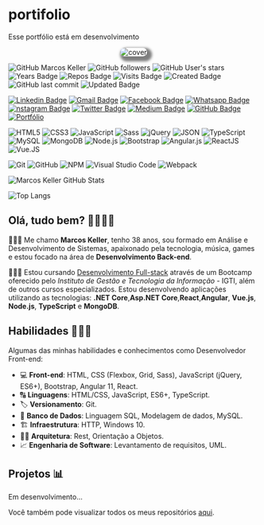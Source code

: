 # portifolio
Esse portfólio está em desenvolvimento

<!-- Cover -->
<p align="center">
	<img 
		alt="cover" 
		loading="lazy"
		src="./assets/cover.gif" 
		style="border-radius: 15px; box-shadow: 5px 5px 5px 5px rgba(0,0,0,.5);" 
		title="Marcos Keller" 
	>
</p>

<!-- Info repo -->
<p align="left">
	<img alt="GitHub Marcos Keller" src="https://img.shields.io/badge/GitHub-MarcosKeller-6ad600?style=plastic&color=6ad600" title="GitHub Marcos Keller" />
	<img alt="GitHub followers" src="https://img.shields.io/github/followers/JefersonLucas?style=plastic&color=6ad600" title="GitHub followers" />
	<img alt="GitHub User's stars" src="https://img.shields.io/github/stars/JefersonLucas?style=plastic&color=6ad600" title="GitHub User's stars" />
	<img alt="Years Badge" src="https://badges.pufler.dev/years/JefersonLucas?style=plastic&color=6ad600" title="Years Badge" />
	<img alt="Repos Badge" src="https://badges.pufler.dev/repos/JefersonLucas?style=plastic&color=6ad600" title="Repos Badge" />
	<img alt="Visits Badge" src="https://badges.pufler.dev/visits/JefersonLucas/JefersonLucas?style=plastic&color=6ad600" title="Visits Badge" />
	<img alt="Created Badge" src="https://badges.pufler.dev/created/JefersonLucas/JefersonLucas?style=plastic&color=6ad600" title="Created Badge" />
	<img alt="GitHub last commit" src="https://img.shields.io/github/last-commit/JefersonLucas/JefersonLucas?style=plastic&color=6ad600" title="GitHub last commit" />
	<img alt="Updated Badge" src="https://badges.pufler.dev/updated/JefersonLucas/JefersonLucas?style=plastic&color=6ad600" title="Updated Badge" />
</p>

<!-- Social Networks -->
<p align="left">
	<a href="https://www.linkedin.com/in/marcos-keller-0b2a8024/" target="_black"><img alt="Linkedin Badge" src="https://img.shields.io/badge/-Marcos%20Keller-blue?&style=plastic&logo=Linkedin&logoColor=white" title="Linkedin Badge" /></a>
	<a href="mailto:marcoskeller@hotmail.com" target="_black"><img alt="Gmail Badge" src="https://img.shields.io/badge/-Marcos.keller-c14438?&style=plastic&logo=Gmail&logoColor=white" title="Gmail Badge" /></a>
	<a href="https://www.facebook.com/marcos.fonseca.5832" target="_black"><img alt="Facebook Badge" src="https://img.shields.io/badge/-Marcos%20Keller-blue?&style=plastic&logo=Facebook&logoColor=white&link=https://www.facebook.com/profile.php?id=100004317732004" title="Facebook Badge" /></a>
	<a href="https://api.whatsapp.com/send?phone=+5531991318017&text=Ol%C3%A1,+tudo+bem?&source=&data=&app_absent=" target="_black"><img alt="Whatsapp Badge" src="https://img.shields.io/badge/-Marcos%20Keller-blue?-4fc65a?&style=plastic&logo=Whatsapp&logoColor=white" title="Whatsapp Badge" /></a>
	<a href="https://www.linkedin.com/in/marcos-keller-0b2a8024/" target="_black"><img alt="nstagram Badge" src="https://img.shields.io/badge/-Marcos.keller-ec544c?&style=plastic&logo=Instagram&logoColor=white" title="Instagram Badge" /></a>
	<a href="https://twitter.com/keller_2014" target="_black"><img alt="Twitter Badge" src="https://img.shields.io/badge/-MarcosKeller-fff?fff&style=plastic&logo=twitter" title="Twitter Badge" /></a>
	<a href="https://www.linkedin.com/in/marcos-keller-0b2a8024/" target="_black"><img alt="Medium Badge" src="https://img.shields.io/badge/-@Marcos.Keller-fff?fff&style=plastic&logo=medium&logoColor=black" title="Medium Badge" /></a>
	<a href="https://github.com/marcoskeller" target="_black"><img alt="GitHub Badge" src="https://img.shields.io/badge/-MarcosKeller-fff?fff&style=plastic&logo=github&logoColor=black" title="GitHub Badge" /></a>
	<a href="https://github.com/marcoskeller/portifolio" target="_black"><img alt="Portfólio" src="https://img.shields.io/badge/MarcosKeller-Portf%C3%B3lio-success?style=plastic&color=6ad600" title="Portfólio" /></a>
</p>

<!-- Languages, libs and frameworks -->
<p align="left">
	<img alt="HTML5" src="https://img.shields.io/badge/-HTML-fff?style=plastic&logo=HTML5" title="HTML5" />
	<img alt="CSS3" src="https://img.shields.io/badge/-CSS-fff?style=plastic&logo=CSS3&logoColor=1572B6" title="CSS3" />
	<img alt="JavaScript" src="https://img.shields.io/badge/-JavaScript-fff?fff&style=plastic&logo=javascript&logoColor=f7ab00" title="JavaScript" />
	<img alt="Sass" src="https://img.shields.io/badge/-Sass-ffffff?style=plastic&logo=sass" title="Sass" />
	<img alt="jQuery" src="https://img.shields.io/badge/-jQuery-fff?style=plastic&logo=jquery&logoColor=4878a0" title="jQuery" />
	<img alt="JSON" src="https://img.shields.io/badge/-JSON-fff?style=plastic&logo=json&logoColor=1a1a1a" title="JSON" />
	<img alt="TypeScript" src="https://img.shields.io/badge/-TypeScript-fff?style=plastic&logo=typescript" title="TypeScript" />
	<img alt="MySQL" src="https://img.shields.io/badge/-MySQL-fff?style=plastic&logoColor=00758f&logo=mysql" title="MySQL" />
	<img alt="MongoDB" src="https://img.shields.io/badge/-MongoDB-fff?style=plastic&logoColor=009547&logo=mongodb" title="MongoDB" />
	<img alt="Node.js" src="https://img.shields.io/badge/-Node.js-fff?style=plastic&logoColor=fff&logo=node.js&logoColor=5B9856" title="Node.js" />
	<img alt="Bootstrap" src="https://img.shields.io/badge/-Bootstrap-fff?style=plastic&logo=bootstrap&logoColor=563D7C" title="Bootstrap" />
	<img alt="Angular.js" src="https://img.shields.io/badge/-Angular-fff?style=plastic&logo=angular&logoColor=af2d2f" title="Angular.js" />
	<img alt="ReactJS" src="https://img.shields.io/badge/-React-fff?style=plastic&logo=react&logoColor=18BCEE" title="ReactJS" />
	<img alt="Vue.JS" src="https://img.shields.io/badge/-Vue.JS-fff?style=plastic&logo=vue.js" title="Vue.JS" />
</p>

<!-- Tools Front-end -->
<p align="left">
  <!--
	<img alt="Babel" src="https://img.shields.io/badge/-Babel-fff?style=plastic&logo=babel" title="Babel" />
  -->
  <!-- 
  <img alt="Figma" src="https://img.shields.io/badge/-Figma-fff?fff&style=plastic&logo=figma" title="Figma" />
  -->
	<!--
  <img alt="Jest" src="https://img.shields.io/badge/-Jest-fff?style=plastic&logo=jest&logoColor=944058" title="Jest" />
  -->
  <!-- 
  <img alt="Gulp" src="https://img.shields.io/badge/-Gulp-fff?style=plastic&logo=gulp" title="Gulp" />
  -->
	<img alt="Git" src="https://img.shields.io/badge/-Git-fff?style=plastic&logo=git" title="Git" />
	<img alt="GitHub" src="https://img.shields.io/badge/-GitHub-fff?style=plastic&logo=github&logoColor=333333" title="GitHub" />
	<img alt="NPM" src="https://img.shields.io/badge/-NPM-fff?style=plastic&logo=npm" title="NPM" />
	<img alt="Visual Studio Code" src="https://img.shields.io/badge/-Visual%20Studio%20Code-fff?style=plastic&logo=visual-studio-code&logoColor=007ACC" title="Visual Studio Code" />
	<img alt="Webpack" src="https://img.shields.io/badge/-Webpack-fff?style=plastic&logo=webpack&logoColor=1b74ba" title="Webpack" />
</p>

<!-- GitHub Stats -->

<p align="left">
	<img alt="Marcos Keller GitHub Stats" src="https://github-readme-stats.vercel.app/api?username=marcosKeller&theme=chartreuse-dark&show_icons=true&hide_border=true" title="Marcos Keller GitHub Stats" />
</p>

<!--
<p align="left">
	<img alt="Github Contributions" src="https://github-readme-streak-stats.herokuapp.com/?user=MarcosKeller&theme=chartreuse-dark&hide_border=true" title="Github Contributions" />
</p>
-->

<p align="left">
	<img alt="Top Langs" src="https://github-readme-stats.vercel.app/api/top-langs/?username=JefersonLucas&layout=compact&theme=chartreuse-dark&hide_border=true" title="Top Langs" />
</p>


## Olá, tudo bem? &#129311;&#127995;&#129492;&#127995;

👨🏻‍💻 Me chamo **Marcos Keller**, tenho 38 anos, sou formado em Análise e Desenvolvimento de Sistemas, apaixonado pela tecnologia, música, games e estou focado na área de **Desenvolvimento Back-end**.

👨🏻‍🎓 Estou cursando [Desenvolvimento Full-stack](https://www.igti.com.br/custom/desenvolvedor-fullstack/) através de um Bootcamp oferecido pelo *Instituto de Gestão e Tecnologia da Informação* - IGTI, além de outros cursos especializados. Estou desenvolvendo aplicações utilizando as tecnologias: **.NET Core**,**Asp.NET Core**,**React**,**Angular**, **Vue.js**, **Node.js**, **TypeScript** e **MongoDB**.

## Habilidades 👨🏻‍💻

<!-- Skills -->
Algumas das minhas habilidades e conhecimentos como Desenvolvedor Front-end:
<!--
- 🧪 **Testes e automatização**: NPM, Jest, Gulp.
-->
- 💻 **Front-end**: HTML, CSS (Flexbox, Grid, Sass), JavaScript (jQuery, ES6+), Bootstrap, Angular 11, React.
- 🔠 **Linguagens**: HTML/CSS, JavaScript, ES6+, TypeScript.
- 🏷️ **Versionamento**: Git.
- 🎲 **Banco de Dados**: Linguagem SQL, Modelagem de dados, MySQL.
- 🏗️ **Infraestrutura**: HTTP, Windows 10.
- 👷🏻 **Arquitetura**: Rest, Orientação a Objetos.
- 📈 **Engenharia de Software**: Levantamento de requisitos, UML.


<!-- Projects -->
## Projetos 📊

Em desenvolvimento...

Você também pode visualizar todos os meus repositórios [aqui](https://github.com/marcoskeller?tab=repositories).
